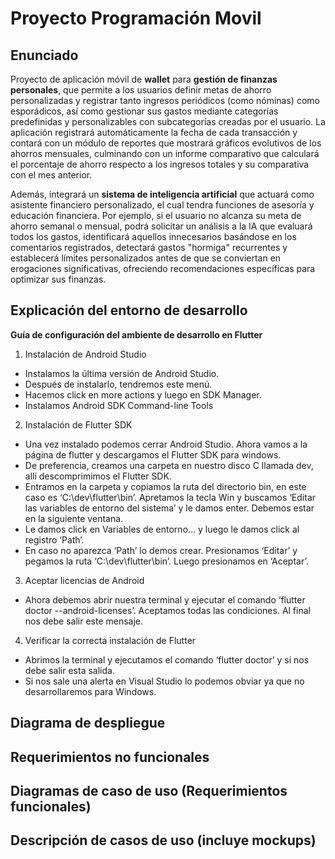 # Proyecto Programación Movil

## Enunciado

Proyecto de aplicación móvil de **wallet** para **gestión de finanzas personales**, que permite a los usuarios definir metas de ahorro personalizadas y registrar tanto ingresos periódicos (como nóminas) como esporádicos, así como gestionar sus gastos mediante categorías predefinidas y personalizables con subcategorías creadas por el usuario. La aplicación registrará automáticamente la fecha de cada transacción y contará con un módulo de reportes que mostrará gráficos evolutivos de los ahorros mensuales, culminando con un informe comparativo que calculará el porcentaje de ahorro respecto a los ingresos totales y su comparativa con el mes anterior.

Además, integrará un **sistema de inteligencia artificial** que actuará como asistente financiero personalizado, el cual tendra funciones de asesoría y educación financiera. Por ejemplo, si el usuario no alcanza su meta de ahorro semanal o mensual, podrá solicitar un análisis a la IA que evaluará todos los gastos, identificará aquellos innecesarios basándose en los comentarios registrados, detectará gastos "hormiga" recurrentes y establecerá límites personalizados antes de que se conviertan en erogaciones significativas, ofreciendo recomendaciones específicas para optimizar sus finanzas.

## Explicación del entorno de desarrollo
**Guía de configuración del ambiente de desarrollo en Flutter**
1. Instalación de Android Studio
- Instalamos la última versión de Android Studio.
- Después de instalarlo, tendremos este menú.
- Hacemos click en more actions y luego en SDK Manager.
- Instalamos Android SDK Command-line Tools

2. Instalación de Flutter SDK
- Una vez instalado podemos cerrar Android Studio. Ahora vamos a la página de flutter y descargamos el Flutter SDK para windows.
- De preferencia, creamos una carpeta en nuestro disco C llamada dev, allí descomprimimos el Flutter SDK.
- Entramos en la carpeta y copiamos la ruta del directorio bin, en este caso es ‘C:\dev\flutter\bin’. Apretamos la tecla Win y buscamos ‘Editar las variables de entorno del sistema’ y le damos enter. Debemos estar en la siguiente ventana.
- Le damos click en Variables de entorno… y luego le damos click al registro ‘Path’.
- En caso no aparezca ‘Path’ lo demos crear. Presionamos ‘Editar’ y pegamos la ruta ‘C:\dev\flutter\bin’. Luego presionamos en ‘Aceptar’.

3. Aceptar licencias de Android
- Ahora debemos abrir nuestra terminal y ejecutar el comando ‘flutter doctor --android-licenses’. Aceptamos todas las condiciones. Al final nos debe salir este mensaje.

4. Verificar la correcta instalación de Flutter
- Abrimos la terminal y ejecutamos el comando ‘flutter doctor’ y si nos debe salir esta salida.
- Si nos sale una alerta en Visual Studio lo podemos obviar ya que no desarrollaremos para Windows.
## Diagrama de despliegue 

## Requerimientos no funcionales 

## Diagramas de caso de uso (Requerimientos funcionales)

## Descripción de casos de uso (incluye mockups)

